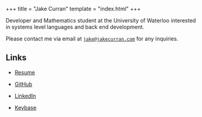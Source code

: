 +++
title = "Jake Curran"
template = "index.html"
+++

Developer and Mathematics student at the University of Waterloo interested in
systems level languages and back end development.

Please contact me via email at [`jake@jakecurran.com`](mailto:jake@jakecurran.com)
for any inquiries.

## Links

- [Resume](/jake_curran_resume.pdf)

- [GitHub](https://github.com/jakecurran)
- [LinkedIn](https://linkedin.com/in/jakecurran)
- [Keybase](https://keybase.io/jakecurran)

